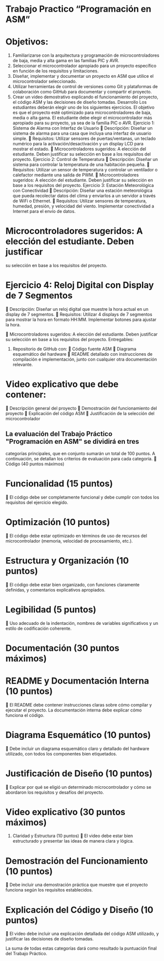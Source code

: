 
#  Trabajo Practico “Programación en ASM”
#  Objetivos:

1. Familiarizarse con la arquitectura y programación de microcontroladores de
baja, media y alta gama en las familias PIC y AVR.
2. Seleccionar el microcontrolador apropiado para un proyecto específico en
función de los requisitos y limitaciones.
3. Diseñar, implementar y documentar un proyecto en ASM que utilice el
microcontrolador seleccionado.
4. Utilizar herramientas de control de versiones como Git y plataformas de
colaboración como GitHub para documentar y compartir el proyecto.
5. Crear un video demostrativo explicando el funcionamiento del proyecto, el
código ASM y las decisiones de diseño tomadas.
Desarrollo
Los estudiantes deberán elegir uno de los siguientes ejercicios. El objetivo es que
el proyecto esté optimizado para microcontroladores de baja, media o alta gama.
El estudiante debe elegir el microcontrolador más apropiado para su proyecto, ya
sea de la familia PIC o AVR.
Ejercicio 1: Sistema de Alarma con Interfaz de Usuario
 Descripción: Diseñar un sistema de alarma para una casa que incluya una
interfaz de usuario simple.
 Requisitos: Utilizar sensores de puertas/ventanas, un teclado numérico
para la activación/desactivación y un display LCD para mostrar el estado.
 Microcontroladores sugeridos: A elección del estudiante. Deben justificar
su selección en base a los requisitos del proyecto.
Ejercicio 2: Control de Temperatura
 Descripción: Diseñar un sistema para controlar la temperatura de una
habitación pequeña.
 Requisitos: Utilizar un sensor de temperatura y controlar un ventilador o
calefactor mediante una salida de PWM.
 Microcontroladores sugeridos: A elección del estudiante. Deben justificar
su selección en base a los requisitos del proyecto.
Ejercicio 3: Estación Meteorológica con Conectividad
 Descripción: Diseñar una estación meteorológica que pueda recolectar
datos del clima y enviarlos a un servidor a través de WiFi o Ethernet.
 Requisitos: Utilizar sensores de temperatura, humedad, presión, y
velocidad del viento. Implementar conectividad a Internet para el envío de
datos.

# Microcontroladores sugeridos: A elección del estudiante. Deben justificar
su selección en base a los requisitos del proyecto.

# Ejercicio 4: Reloj Digital con Display de 7 Segmentos
 Descripción: Diseñar un reloj digital que muestre la hora actual en un
display de 7 segmentos.
 Requisitos: Utilizar 4 displays de 7 segmentos para mostrar la hora en
formato HH:MM. Implementar botones para ajustar la hora.

 Microcontroladores sugeridos: A elección del estudiante. Deben justificar
su selección en base a los requisitos del proyecto.
Entregables:

1. Repositorio de GitHub con:
 Código fuente ASM
 Diagrama esquemático del hardware
 README detallado con instrucciones de compilación e
implementación, junto con cualquier otra documentación relevante.

# Video explicativo que debe contener:
 Descripción general del proyecto
 Demostración del funcionamiento del proyecto
 Explicación del código ASM
 Justificación de la selección del microcontrolador


## La evaluación del Trabajo Práctico "Programación en ASM" se dividirá en tres
categorías principales, que en conjunto sumarán un total de 100 puntos. A
continuación, se detallan los criterios de evaluación para cada categoría.
 Código (40 puntos máximos)

# Funcionalidad (15 puntos)
 El código debe ser completamente funcional y debe cumplir con
todos los requisitos del ejercicio elegido.

# Optimización (10 puntos)
 El código debe estar optimizado en términos de uso de recursos del
microcontrolador (memoria, velocidad de procesamiento, etc.).

# Estructura y Organización (10 puntos)
 El código debe estar bien organizado, con funciones claramente
definidas, y comentarios explicativos apropiados.

# Legibilidad (5 puntos)
 Uso adecuado de la indentación, nombres de variables significativos
y un estilo de codificación coherente.

# Documentación (30 puntos máximos)
# README y Documentación Interna (10 puntos)
 El README debe contener instrucciones claras sobre cómo compilar
y ejecutar el proyecto. La documentación interna debe explicar cómo
funciona el código.

# Diagrama Esquemático (10 puntos)
 Debe incluir un diagrama esquemático claro y detallado del hardware
utilizado, con todos los componentes bien etiquetados.

# Justificación de Diseño (10 puntos)
 Explicar por qué se eligió un determinado microcontrolador y cómo
se abordaron los requisitos y desafíos del proyecto.

# Video explicativo (30 puntos máximos)
1. Claridad y Estructura (10 puntos)
 El video debe estar bien estructurado y presentar las ideas de
manera clara y lógica.

# Demostración del Funcionamiento (10 puntos)
 Debe incluir una demostración práctica que muestre que el proyecto
funciona según los requisitos establecidos.
# Explicación del Código y Diseño (10 puntos)
 El video debe incluir una explicación detallada del código ASM
utilizado, y justificar las decisiones de diseño tomadas.

La suma de todas estas categorías dará como resultado la puntuación final del
Trabajo Práctico.
